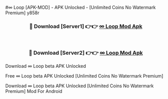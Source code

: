 #∞ Loop [APK-MOD] - APK Unlocked - [Unlimited Coins No Watermark Premium] y858r



<div align="center">

<h3>🔴 Download [Server1] 👉👉 <a href="https://momento.my/?title=∞_Loop">∞ Loop Mod Apk</a></h3><br>

<h3>🔴 Download [Server2] 👉👉 <a href="https://momento.my/?title=∞_Loop">∞ Loop Mod Apk</a></h3>
</div>



Download ∞ Loop beta APK Unlocked

Free ∞ Loop beta APK Unlocked [Unlimited Coins No Watermark Premium]

Download ∞ Loop beta APK Unlocked [Unlimited Coins No Watermark Premium] Mod For Android
